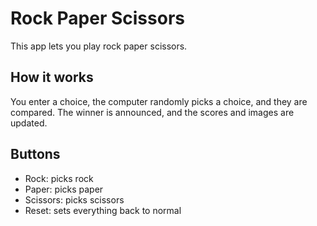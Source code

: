 # Rock Paper Scissors

This app lets you play rock paper scissors.

## How it works

You enter a choice, the computer randomly picks a choice, and they
are compared. The winner is announced, and the scores and images
are updated.

## Buttons

* Rock: picks rock
* Paper: picks paper
* Scissors: picks scissors
* Reset: sets everything back to normal